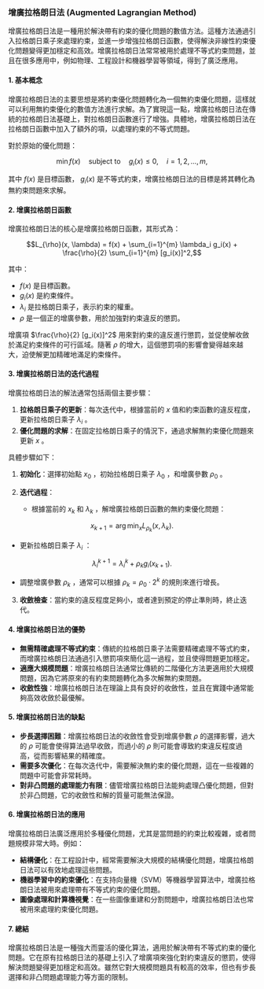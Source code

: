 ### 增廣拉格朗日法 (Augmented Lagrangian Method)

增廣拉格朗日法是一種用於解決帶有約束的優化問題的數值方法。這種方法通過引入拉格朗日乘子來處理約束，並進一步增強拉格朗日函數，使得解決非線性約束優化問題變得更加穩定和高效。增廣拉格朗日法常常被用於處理不等式約束問題，並且在很多應用中，例如物理、工程設計和機器學習等領域，得到了廣泛應用。

#### 1. **基本概念**

增廣拉格朗日法的主要思想是將約束優化問題轉化為一個無約束優化問題，這樣就可以利用無約束優化的數值方法進行求解。為了實現這一點，增廣拉格朗日法在傳統的拉格朗日法基礎上，對拉格朗日函數進行了增強。具體地，增廣拉格朗日法在拉格朗日函數中加入了額外的項，以處理約束的不等式問題。

對於原始的優化問題：

```math
\min f(x) \quad \text{subject to} \quad g_i(x) \leq 0, \quad i = 1, 2, \dots, m,
```

其中  $`f(x)`$  是目標函數， $`g_i(x)`$  是不等式約束，增廣拉格朗日法的目標是將其轉化為無約束問題來求解。

#### 2. **增廣拉格朗日函數**

增廣拉格朗日法的核心是增廣拉格朗日函數，其形式為：

```math
L_{\rho}(x, \lambda) = f(x) + \sum_{i=1}^{m} \lambda_i g_i(x) + \frac{\rho}{2} \sum_{i=1}^{m} [g_i(x)]^2,
```

其中：
-  $`f(x)`$  是目標函數。
-  $`g_i(x)`$  是約束條件。
-  $`\lambda_i`$  是拉格朗日乘子，表示約束的權重。
-  $`\rho`$  是一個正的增廣參數，用於加強對約束違反的懲罰。

增廣項  $`\frac{\rho}{2} [g_i(x)]^2`$  用來對約束的違反進行懲罰，並促使解收斂於滿足約束條件的可行區域。隨著  $`\rho`$  的增大，這個懲罰項的影響會變得越來越大，迫使解更加精確地滿足約束條件。

#### 3. **增廣拉格朗日法的迭代過程**

增廣拉格朗日法的解法通常包括兩個主要步驟：
1. **拉格朗日乘子的更新**：每次迭代中，根據當前的  $`x`$  值和約束函數的違反程度，更新拉格朗日乘子  $`\lambda_i`$ 。
2. **優化問題的求解**：在固定拉格朗日乘子的情況下，通過求解無約束優化問題來更新  $`x`$ 。

具體步驟如下：

1. **初始化**：選擇初始點  $`x_0`$ ，初始拉格朗日乘子  $`\lambda_0`$ ，和增廣參數  $`\rho_0`$ 。

2. **迭代過程**：
   - 根據當前的  $`x_k`$  和  $`\lambda_k`$ ，解增廣拉格朗日函數的無約束優化問題：
     
```math
x_{k+1} = \arg \min_{x} L_{\rho_k}(x, \lambda_k).
```

   - 更新拉格朗日乘子  $`\lambda_i`$ ：
     
```math
\lambda_i^{k+1} = \lambda_i^k + \rho_k g_i(x_{k+1}).
```

   - 調整增廣參數  $`\rho_k`$ ，通常可以根據  $`\rho_k = \rho_0 \cdot 2^k`$  的規則來進行增長。

3. **收斂檢查**：當約束的違反程度足夠小，或者達到預定的停止準則時，終止迭代。

#### 4. **增廣拉格朗日法的優勢**

- **無需精確處理不等式約束**：傳統的拉格朗日乘子法需要精確處理不等式約束，而增廣拉格朗日法通過引入懲罰項來簡化這一過程，並且使得問題更加穩定。
- **適應大規模問題**：增廣拉格朗日法通常比傳統的二階優化方法更適用於大規模問題，因為它將原來的有約束問題轉化為多次解無約束問題。
- **收斂性強**：增廣拉格朗日法在理論上具有良好的收斂性，並且在實踐中通常能夠高效收斂於最優解。

#### 5. **增廣拉格朗日法的缺點**

- **步長選擇困難**：增廣拉格朗日法的收斂性會受到增廣參數  $`\rho`$  的選擇影響，過大的  $`\rho`$  可能會使得算法過早收斂，而過小的  $`\rho`$  則可能會導致約束違反程度過高，從而影響結果的精確度。
- **需要多次優化**：在每次迭代中，需要解決無約束的優化問題，這在一些複雜的問題中可能會非常耗時。
- **對非凸問題的處理能力有限**：儘管增廣拉格朗日法能夠處理凸優化問題，但對於非凸問題，它的收斂性和解的質量可能無法保證。

#### 6. **增廣拉格朗日法的應用**

增廣拉格朗日法廣泛應用於多種優化問題，尤其是當問題的約束比較複雜，或者問題規模非常大時。例如：

- **結構優化**：在工程設計中，經常需要解決大規模的結構優化問題，增廣拉格朗日法可以有效地處理這些問題。
- **機器學習中的約束優化**：在支持向量機（SVM）等機器學習算法中，增廣拉格朗日法被用來處理帶有不等式約束的優化問題。
- **圖像處理和計算機視覺**：在一些圖像重建和分割問題中，增廣拉格朗日法也常被用來處理約束優化問題。

#### 7. **總結**

增廣拉格朗日法是一種強大而靈活的優化算法，適用於解決帶有不等式約束的優化問題。它在原有拉格朗日法的基礎上引入了增廣項來強化對約束違反的懲罰，使得解決問題變得更加穩定和高效。雖然它對大規模問題具有較高的效率，但也有步長選擇和非凸問題處理能力等方面的限制。